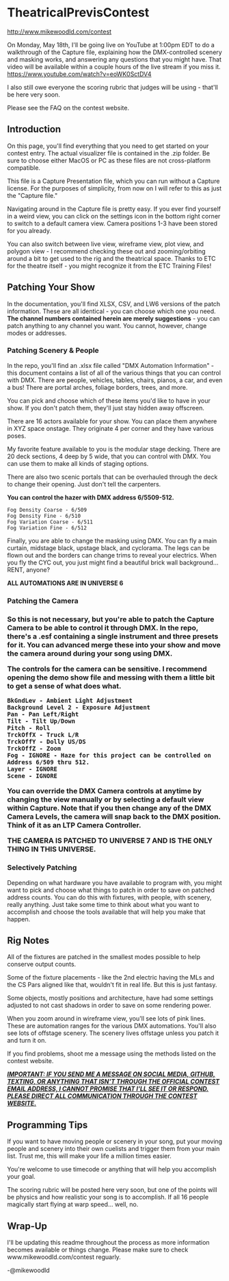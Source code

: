 # TheatricalPrevisContest
http://www.mikewoodld.com/contest

On Monday, May 18th, I'll be going live on YouTube at 1:00pm EDT to do a walkthrough of the Capture file, explaining how the DMX-controlled scenery and masking works, and answering any questions that you might have. That video will be available within a couple hours of the live stream if you miss it. https://www.youtube.com/watch?v=eoWK0SctDV4

I also still owe everyone the scoring rubric that judges will be using - that'll be here very soon.

Please see the FAQ on the contest website.

<h2>Introduction</h2>

On this page, you'll find everything that you need to get started on your contest entry. The actual visualizer file is contained in the .zip folder. Be sure to choose either MacOS or PC as these files are not cross-platform compatible.

This file is a Capture Presentation file, which you can run without a Capture license. For the purposes of simplicity, from now on I will refer to this as just the "Capture file."

Navigating around in the Capture file is pretty easy. If you ever find yourself in a weird view, you can click on the settings icon in the bottom right corner to switch to a default camera view. Camera positions 1-3 have been stored for you already.

You can also switch between live view, wireframe view, plot view, and polygon view - I recommend checking these out and zooming/orbiting around a bit to get used to the rig and the theatrical space. Thanks to ETC for the theatre itself - you might recognize it from the ETC Training Files!

<h2>Patching Your Show</h2>

In the documentation, you'll find XLSX, CSV, and LW6 versions of the patch information. These are all identical - you can choose which one you need. <b>The channel numbers contained herein are merely suggestions</b> - you can patch anything to any channel you want. You cannot, however, change modes or addresses.

<h3>Patching Scenery & People</h3>

In the repo, you'll find an .xlsx file called "DMX Automation Information" - this document contains a list of all of the various things that you can control with DMX. There are people, vehicles, tables, chairs, pianos, a car, and even a bus! There are portal arches, foliage borders, trees, and more.

You can pick and choose which of these items you'd like to have in your show. If you don't patch them, they'll just stay hidden away offscreen. 

There are 16 actors available for your show. You can place them anywhere in XYZ space onstage. They originate 4 per corner and they have various poses. 

My favorite feature available to you is the modular stage decking. There are 20 deck sections, 4 deep by 5 wide, that you can control with DMX. You can use them to make all kinds of staging options. 

There are also two scenic portals that can be overhauled through the deck to change their opening. Just don't tell the carpenters. 

<b>You can control the hazer with DMX address 6/5509-512.</b>

    Fog Density Coarse - 6/509
    Fog Density Fine - 6/510
    Fog Variation Coarse - 6/511
    Fog Variation Fine - 6/512

Finally, you are able to change the masking using DMX. You can fly a main curtain, midstage black, upstage black, and cyclorama. The legs can be flown out and the borders can change trims to reveal your electrics. When you fly the CYC out, you just might find a beautiful brick wall background... RENT, anyone?

<b>ALL AUTOMATIONS ARE IN UNIVERSE 6</b>

<h3>Patching the Camera<h3>
  
So this is not necessary, but you're able to patch the Capture Camera to be able to control it through DMX. In the repo, there's a .esf containing a single instrument and three presets for it. You can advanced merge these into your show and move the camera around during your song using DMX.

The controls for the camera can be sensitive. I recommend opening the demo show file and messing with them a little bit to get a sense of what does what. 

    BkGndLev - Ambient Light Adjustment
    Background Level 2 - Exposure Adjustment
    Pan - Pan Left/Right
    Tilt - Tilt Up/Down
    Pitch - Roll
    TrckOffX - Truck L/R
    TrckOffY - Dolly US/DS
    TrckOffZ - Zoom
    Fog - IGNORE - Haze for this project can be controlled on Address 6/509 thru 512.
    Layer - IGNORE
    Scene - IGNORE
    
You can override the DMX Camera controls at anytime by changing the view manually or by selecting a default view within Capture. Note that if you then change any of the DMX Camera Levels, the camera will snap back to the DMX position. Think of it as an LTP Camera Controller.

<b>THE CAMERA IS PATCHED TO UNIVERSE 7 AND IS THE ONLY THING IN THIS UNIVERSE.</b>

<h3>Selectively Patching</h3>
Depending on what hardware you have available to program with, you might want to pick and choose what things to patch in order to save on patched address counts. You can do this with fixtures, with people, with scenery, really anything. Just take some time to think about what you want to accomplish and choose the tools available that will help you make that happen.

<h2>Rig Notes</h2>
All of the fixtures are patched in the smallest modes possible to help conserve output counts. 

Some of the fixture placements - like the 2nd electric having the MLs and the CS Pars aligned like that, wouldn't fit in real life. But this is just fantasy. 

Some objects, mostly positions and architecture, have had some settings adjusted to not cast shadows in order to save on some rendering power.

When you zoom around in wireframe view, you'll see lots of pink lines. These are automation ranges for the various DMX automations. You'll also see lots of offstage scenery. The scenery lives offstage unless you patch it and turn it on. 

If you find problems, shoot me a message using the methods listed on the contest website. 

<b><i><u>IMPORTANT: IF YOU SEND ME A MESSAGE ON SOCIAL MEDIA, GITHUB, TEXTING, OR ANYTHING THAT ISN'T THROUGH THE OFFICIAL CONTEST EMAIL ADDRESS, I CANNOT PROMISE THAT I'LL SEE IT OR RESPOND. PLEASE DIRECT ALL COMMUNICATION THROUGH THE CONTEST WEBSITE.</b></i></u>

<h2>Programming Tips</h2>
If you want to have moving people or scenery in your song, put your moving people and scenery into their own cuelists and trigger them from your main list. Trust me, this will make your life a million times easier. 

You're welcome to use timecode or anything that will help you accomplish your goal.

The scoring rubric will be posted here very soon, but one of the points will be physics and how realistic your song is to accomplish. If all 16 people magically start flying at warp speed... well, no.

<h2>Wrap-Up</h2>
I'll be updating this readme throughout the process as more information becomes available or things change. Please make sure to check www.mikewoodld.com/contest reguarly. 

-@mikewoodld
  

